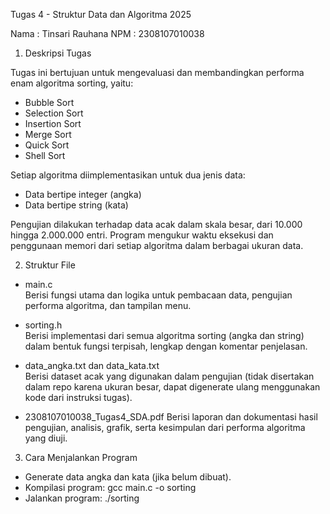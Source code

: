 Tugas 4 - Struktur Data dan Algoritma 2025

Nama : Tinsari Rauhana
NPM : 2308107010038

1. Deskripsi Tugas

Tugas ini bertujuan untuk mengevaluasi dan membandingkan performa enam algoritma sorting, yaitu:

- Bubble Sort
- Selection Sort
- Insertion Sort
- Merge Sort
- Quick Sort
- Shell Sort

Setiap algoritma diimplementasikan untuk dua jenis data:
- Data bertipe integer (angka)
- Data bertipe string (kata)

Pengujian dilakukan terhadap data acak dalam skala besar, dari 10.000 hingga 2.000.000 entri. Program mengukur waktu eksekusi dan penggunaan memori dari setiap algoritma dalam berbagai ukuran data.

2. Struktur File

- main.c  
  Berisi fungsi utama dan logika untuk pembacaan data, pengujian performa algoritma, dan tampilan menu.

- sorting.h  
  Berisi implementasi dari semua algoritma sorting (angka dan string) dalam bentuk fungsi terpisah, lengkap dengan komentar penjelasan.

- data_angka.txt dan data_kata.txt  
  Berisi dataset acak yang digunakan dalam pengujian (tidak disertakan dalam repo karena ukuran besar, dapat digenerate ulang menggunakan kode dari instruksi tugas).

- 2308107010038_Tugas4_SDA.pdf
  Berisi laporan dan dokumentasi hasil pengujian, analisis, grafik, serta kesimpulan dari performa algoritma yang diuji.

3. Cara Menjalankan Program

- Generate data angka dan kata (jika belum dibuat).
- Kompilasi program:
   gcc main.c -o sorting
- Jalankan program:
./sorting
